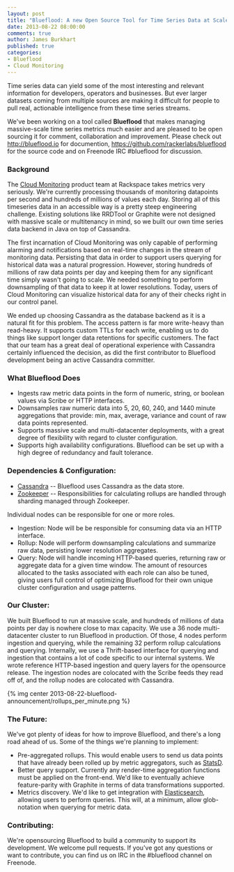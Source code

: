 ```yaml
---
layout: post
title: "Blueflood: A new Open Source Tool for Time Series Data at Scale"
date: 2013-08-22 08:00:00
comments: true
author: James Burkhart
published: true
categories: 
- Blueflood
- Cloud Monitoring
---
```

Time series data can yield some of the most interesting and relevant information for developers, operators and businesses. But ever larger datasets coming from multiple sources are making it difficult for people to pull real, actionable intelligence from these time series streams.

We've been working on a tool called <b>Blueflood</b> that makes managing massive-scale time series metrics much easier and are pleased to be open sourcing it for comment, collaboration and improvement. Please check out <http://blueflood.io> for documention, <https://github.com/rackerlabs/blueflood> for the source code and on Freenode IRC #blueflood for discussion.

<!-- more -->

### Background

The [Cloud Monitoring](http://www.rackspace.com/cloud/monitoring/) product team at Rackspace takes metrics very seriously. We're currently processing thousands of monitoring datapoints per second and hundreds of millions of values each day. Storing all of this timeseries data in an accessible way is a pretty steep engineering challenge. Existing solutions like RRDTool or Graphite were not designed with massive scale or multitenancy in mind, so we built our own time series data backend in Java on top of Cassandra.

The first incarnation of Cloud Monitoring was only capable of performing alarming and notifications based on real-time changes in the stream of monitoring data. Persisting that data in order to support users querying for historical data was a natural progression. However, storing hundreds of millions of raw data points per day and keeping them for any significant time simply wasn't going to scale. We needed something to perform downsampling of that data to keep it at lower resolutions. Today, users of Cloud Monitoring can visualize historical data for any of their checks right in our control panel.
  
We ended up choosing Cassandra as the database backend as it is a natural fit for this problem. The access pattern is far more write-heavy than read-heavy. It supports custom TTLs for each write, enabling us to do things like support longer data retentions for specific customers. The fact that our team has a great deal of operational experience with Cassandra certainly influenced the decision, as did the first contributor to Blueflood development being an active Cassandra committer.

### What Blueflood Does
  * Ingests raw metric data points in the form of numeric, string, or boolean values via Scribe or HTTP interfaces.
  * Downsamples raw numeric data into 5, 20, 60, 240, and 1440 minute aggregations that provide: min, max, average, variance and count of raw data points represented.
  * Supports massive scale and multi-datacenter deployments, with a great degree of flexibility with regard to cluster configuration.
  * Supports high availability configurations. Blueflood can be set up with a high degree of redundancy and fault tolerance.

### Dependencies & Configuration:
 * [Cassandra](http://cassandra.apache.org/) -- Blueflood uses Cassandra as the data store.
 * [Zookeeper](http://zookeeper.apache.org/) -- Responsibilities for calculating rollups are handled through sharding managed through Zookeeper.

 Individual nodes can be responsible for one or more roles.
  * Ingestion: Node will be be responsible for consuming data via an HTTP interface.
  * Rollup: Node will perform downsampling calculations and summarize raw data, persisting lower resolution aggregates.
  * Query: Node will handle incoming HTTP-based queries, returning raw or aggregate data for a given time window.
   The amount of resources allocated to the tasks associated with each role can also be tuned, giving users full control of optimizing Blueflood for their own unique cluster configuration and usage patterns.

### Our Cluster:

We built Blueflood to run at massive scale, and hundreds of millions of data points per day is nowhere close to max capacity. We use a 36 node multi-datacenter cluster to run Blueflood in production. Of those, 4 nodes perform ingestion and querying, while the remaining 32 perform rollup calculations and querying. Internally, we use a Thrift-based interface for querying and ingestion that contains a lot of code specific to our internal systems. We wrote reference HTTP-based ingestion and query layers for the opensource release. The ingestion nodes are colocated with the Scribe feeds they read off of, and the rollup nodes are colocated with Cassandra.

{% img center 2013-08-22-blueflood-announcement/rollups_per_minute.png %}

### The Future:
We've got plenty of ideas for how to improve Blueflood, and there's a long road ahead of us. Some of the things we're planning to implement:

* Pre-aggregated rollups. This would enable users to send us data points that have already been rolled up by metric aggregators, such as [StatsD](https://github.com/etsy/statsd/). 
* Better query support. Currently any render-time aggregation functions must be applied on the front-end. We'd like to eventually achieve feature-parity with Graphite in terms of data transformations supported.
* Metrics discovery. We'd like to get integration with [Elasticsearch](http://www.elasticsearch.org/), allowing users to perform queries. This will, at a minimum, allow glob-notation when querying for metric data.
 
### Contributing:
We're opensourcing Blueflood to build a community to support its development. We welcome pull requests. If you've got any questions or want to contribute, you can find us on IRC in the #blueflood channel on Freenode.
